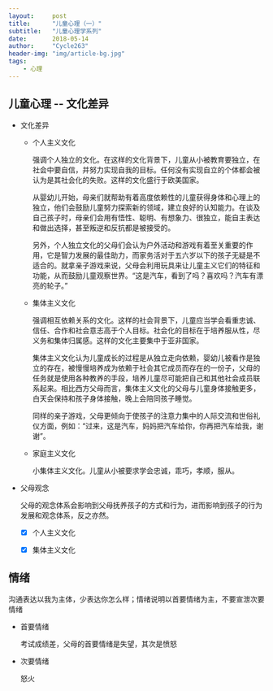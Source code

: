 ```yaml
---
layout:     post
title:      "儿童心理（一）"
subtitle:   "儿童心理学系列"
date:       2018-05-14
author:     "Cycle263"
header-img: "img/article-bg.jpg"
tags:
    - 心理
---
```


## 儿童心理 -- 文化差异

* 文化差异

  - 个人主义文化

    强调个人独立的文化。在这样的文化背景下，儿童从小被教育要独立，在社会中要自信，并努力实现自我的目标。任何没有实现自立的个体都会被认为是其社会化的失败。这样的文化盛行于欧美国家。

    从婴幼儿开始，母亲们就帮助有着高度依赖性的儿童获得身体和心理上的独立，他们会鼓励儿童努力探索新的领域，建立良好的认知能力。在谈及自己孩子时，母亲们会用有悟性、聪明、有想象力、很独立，能自主表达和做出选择，甚至叛逆和反抗都是被接受的。

    另外，个人独立文化的父母们会认为户外活动和游戏有着至关重要的作用，它是智力发展的最佳助力，而家务活对于五六岁以下的孩子无疑是不适合的。就拿亲子游戏来说，父母会利用玩具来让儿童主义它们的特征和功能，从而鼓励儿童观察世界。“这是汽车，看到了吗？喜欢吗？汽车有漂亮的轮子。”

  - 集体主义文化

    强调相互依赖关系的文化。这样的社会背景下，儿童应当学会看重忠诚、信任、合作和社会意志高于个人目标。社会化的目标在于培养服从性，尽义务和集体归属感。这样的文化主要集中于亚非国家。

    集体主义文化认为儿童成长的过程是从独立走向依赖，婴幼儿被看作是独立的存在，被慢慢培养成为依赖于社会其它成员而存在的一份子，父母的任务就是使用各种教养的手段，培养儿童尽可能把自己和其他社会成员联系起来。相比西方父母而言，集体主义文化的父母与儿童身体接触更多，白天会保持和孩子身体接触，晚上会陪同孩子睡觉。

    同样的亲子游戏，父母更倾向于使孩子的注意力集中的人际交流和世俗礼仪方面，例如：“过来，这是汽车，妈妈把汽车给你，你再把汽车给我，谢谢”。

  - 家庭主义文化

    小集体主义文化。儿童从小被要求学会忠诚，乖巧，孝顺，服从。

* 父母观念

  父母的观念体系会影响到父母抚养孩子的方式和行为，进而影响到孩子的行为发展和观念体系，反之亦然。

  * [x] 个人主义文化

  * [x] 集体主义文化

## 情绪

  沟通表达以我为主体，少表达你怎么样；情绪说明以首要情绪为主，不要宣泄次要情绪

* 首要情绪

  考试成绩差，父母的首要情绪是失望，其次是愤怒

* 次要情绪

  怒火


